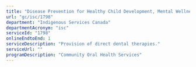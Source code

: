 ```yaml
---
title: "Disease Prevention for Healthy Child Development, Mental Wellness, and Healthy Living Including Chronic Disease Prevention and Control: Oral Health Direct Service Delivery"
url: "gc/isc/1798"
department: "Indigenous Services Canada"
departmentAcronym: "isc"
serviceId: "1798"
onlineEndtoEnd: 1
serviceDescription: "Provision of direct dental therapies."
serviceUrl: ""
programDescription: "Community Oral Health Services"
---
```

